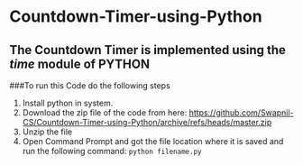 # Countdown-Timer-using-Python

## The Countdown Timer is implemented using the *time* module of PYTHON

###To run this Code do the following steps
1. Install python in system. 
2. Download the zip file of the code from here: https://github.com/Swapnil-CS/Countdown-Timer-using-Python/archive/refs/heads/master.zip
3. Unzip the file
4. Open Command Prompt and got the file location where it is saved and run the following command:
                  ```python filename.py```
